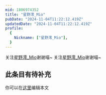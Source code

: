 ```yaml
---
mid: 1806974352
title: "星野澪_Mio"
pubDate: "2024-11-04T11:22:12.419Z"
updatedDate: "2024-11-04T11:22:12.419Z"
profile:
  {
    Nickname: ["星野澪_Mio"],
  }
---
```


关注[星野澪_Mio](https://space.bilibili.com/1806974352)谢谢喵~ 关注[星野澪_Mio](https://space.bilibili.com/1806974352)谢谢喵~

## 此条目有待补充
你可以在[这里](https://github.com/Yuhanawa/VTuber.ICU-Content/edit/master/v/星野澪_Mio/index.md)编辑本文
